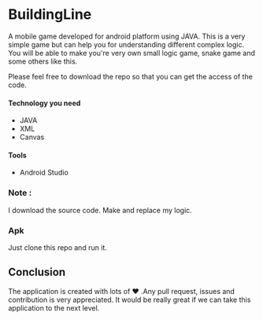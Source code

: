 # BuildingLine
A mobile game developed for android platform using JAVA. This is a very simple game but can help you for understanding different complex logic.
You will be able to make you're very own small logic game, snake game and some others like this.

Please feel free to download the repo so that you can get the access of the code.

#### Technology you need
* JAVA
* XML
* Canvas

#### Tools
* Android Studio

### Note :
I download the source code. Make and replace my logic.

### Apk
Just clone this repo and run it.

## Conclusion
The application is created with lots of ♥ .Any pull request, issues and contribution is very appreciated. It would be really great if we can take this application to the next level.
